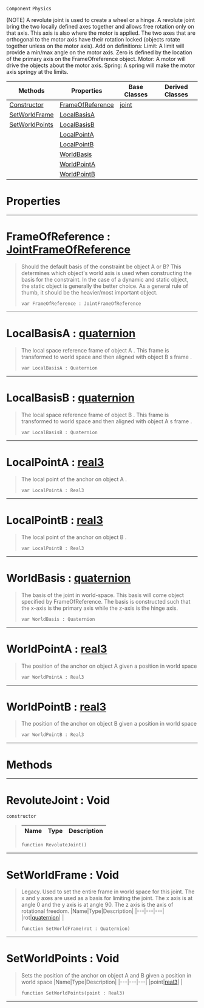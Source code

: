  `Component` `Physics`



(NOTE) A revolute joint is used to create a wheel or a hinge. A revolute joint bring the two locally defined axes together and allows free rotation only on that axis. This axis is also where the motor is applied. The two axes that are orthogonal to the motor axis have their rotation locked (objects rotate together unless on the motor axis). Add on definitions: Limit: A limit will provide a min/max angle on the motor axis. Zero is defined by the location of the primary axis on the FrameOfreference object. Motor: A motor will drive the objects about the motor axis. Spring: A spring will make the motor axis springy at the limits.

|Methods|Properties|Base Classes|Derived Classes|
|---|---|---|---|
|[ Constructor](https://github.com/ZilchEngine/ZilchDocs/blob/master/code_reference/class_reference/revolutejoint.markdown#revolutejoint-void)|[ FrameOfReference](https://github.com/ZilchEngine/ZilchDocs/blob/master/code_reference/class_reference/revolutejoint.markdown#frameofreference-zero-en)|[joint](https://github.com/ZilchEngine/ZilchDocs/blob/master/code_reference/class_reference/joint.markdown)| |
|[ SetWorldFrame](https://github.com/ZilchEngine/ZilchDocs/blob/master/code_reference/class_reference/revolutejoint.markdown#setworldframe-void)|[ LocalBasisA](https://github.com/ZilchEngine/ZilchDocs/blob/master/code_reference/class_reference/revolutejoint.markdown#localbasisa-zero-engine)| | |
|[ SetWorldPoints](https://github.com/ZilchEngine/ZilchDocs/blob/master/code_reference/class_reference/revolutejoint.markdown#setworldpoints-void)|[ LocalBasisB](https://github.com/ZilchEngine/ZilchDocs/blob/master/code_reference/class_reference/revolutejoint.markdown#localbasisb-zero-engine)| | |
| |[ LocalPointA](https://github.com/ZilchEngine/ZilchDocs/blob/master/code_reference/class_reference/revolutejoint.markdown#localpointa-zero-engine)| | |
| |[ LocalPointB](https://github.com/ZilchEngine/ZilchDocs/blob/master/code_reference/class_reference/revolutejoint.markdown#localpointb-zero-engine)| | |
| |[ WorldBasis](https://github.com/ZilchEngine/ZilchDocs/blob/master/code_reference/class_reference/revolutejoint.markdown#worldbasis-zero-engine-d)| | |
| |[ WorldPointA](https://github.com/ZilchEngine/ZilchDocs/blob/master/code_reference/class_reference/revolutejoint.markdown#worldpointa-zero-engine)| | |
| |[ WorldPointB](https://github.com/ZilchEngine/ZilchDocs/blob/master/code_reference/class_reference/revolutejoint.markdown#worldpointb-zero-engine)| | |


 #  Properties


---  
 #  FrameOfReference : [JointFrameOfReference](https://github.com/ZilchEngine/ZilchDocs/blob/master/code_reference/enum_reference.markdown#jointframeofreference)

> Should the default basis of the constraint be object A or B? This determines which object's world axis is used when constructing the basis for the constraint. In the case of a dynamic and static object, the static object is generally the better choice. As a general rule of thumb, it should be the heavier/most important object.
> ``` lang=cpp, name=Nada
> var FrameOfReference : JointFrameOfReference


---  
 #  LocalBasisA : [quaternion](https://github.com/ZilchEngine/ZilchDocs/blob/master/code_reference/nada_base_types/quaternion.markdown)

> The local space reference frame of object A . This frame is transformed to world space and then aligned with object B s frame . 
> ``` lang=cpp, name=Nada
> var LocalBasisA : Quaternion


---  
 #  LocalBasisB : [quaternion](https://github.com/ZilchEngine/ZilchDocs/blob/master/code_reference/nada_base_types/quaternion.markdown)

> The local space reference frame of object B . This frame is transformed to world space and then aligned with object A s frame . 
> ``` lang=cpp, name=Nada
> var LocalBasisB : Quaternion


---  
 #  LocalPointA : [real3](https://github.com/ZilchEngine/ZilchDocs/blob/master/code_reference/nada_base_types/real3.markdown)

> The local point of the anchor on object A . 
> ``` lang=cpp, name=Nada
> var LocalPointA : Real3


---  
 #  LocalPointB : [real3](https://github.com/ZilchEngine/ZilchDocs/blob/master/code_reference/nada_base_types/real3.markdown)

> The local point of the anchor on object B . 
> ``` lang=cpp, name=Nada
> var LocalPointB : Real3


---  
 #  WorldBasis : [quaternion](https://github.com/ZilchEngine/ZilchDocs/blob/master/code_reference/nada_base_types/quaternion.markdown)

> The basis of the joint in world-space. This basis will come object specified by FrameOfReference. The basis is constructed such that the x-axis is the primary axis while the z-axis is the hinge axis.
> ``` lang=cpp, name=Nada
> var WorldBasis : Quaternion


---  
 #  WorldPointA : [real3](https://github.com/ZilchEngine/ZilchDocs/blob/master/code_reference/nada_base_types/real3.markdown)

> The position of the anchor on object A given a position in world space 
> ``` lang=cpp, name=Nada
> var WorldPointA : Real3


---  
 #  WorldPointB : [real3](https://github.com/ZilchEngine/ZilchDocs/blob/master/code_reference/nada_base_types/real3.markdown)

> The position of the anchor on object B given a position in world space 
> ``` lang=cpp, name=Nada
> var WorldPointB : Real3


---  
 #  Methods


---  
 #  RevoluteJoint : Void

 `constructor`

> 
> |Name|Type|Description|
> |---|---|---|
> ``` lang=cpp, name=Nada
> function RevoluteJoint()
> ``` 


---  
 #  SetWorldFrame : Void

> Legacy. Used to set the entire frame in world space for this joint. The x and y axes are used as a basis for limiting the joint. The x axis is at angle 0 and the y axis is at angle 90. The z axis is the axis of rotational freedom.
> |Name|Type|Description|
> |---|---|---|
> |rot|[quaternion](https://github.com/ZilchEngine/ZilchDocs/blob/master/code_reference/nada_base_types/quaternion.markdown)| |
> ``` lang=cpp, name=Nada
> function SetWorldFrame(rot : Quaternion)
> ``` 


---  
 #  SetWorldPoints : Void

> Sets the position of the anchor on object A and B given a position in world space 
> |Name|Type|Description|
> |---|---|---|
> |point|[real3](https://github.com/ZilchEngine/ZilchDocs/blob/master/code_reference/nada_base_types/real3.markdown)| |
> ``` lang=cpp, name=Nada
> function SetWorldPoints(point : Real3)
> ``` 


---  
 

 